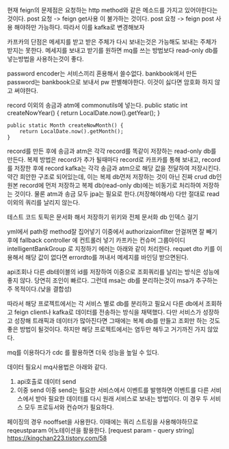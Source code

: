 현재 feign의 문제점은 요청하는 http method와 같은 메소드를 가지고 있어야한다는 것이다.
post 요청 -> feign get사용 이 불가하는 것이다.
post 요청 -> feign post 사용 해야하만 가능하다.
따라서 이를 kafka로 변경해보자

카프카의 단점은 메세지를 받고 받은 주체가 다시 보내는것은 가능해도
보내는 주체가 받지는 못한다.
메세지를 보내고 받기를 원하면 mq를 쓰는 방법보다 read-only db를 넣는방법을 사용하는것이 좋다.

password encoder는 서비스끼리 혼용해서 쓸수없다.
bankbook에서 만든 password는 bankbook으로 보내서 pw 판별해야한다.
이것이 싫다면 암호화 하지 않고 써야한다.

record 이외의 송금과 atm에 commonutils에 넣는다.
public static int createNowYear() {
        return LocalDate.now().getYear();
    }

    public static Month createNowMonth() {
        return LocalDate.now().getMonth();
    }

record를 만든 후에 송금과 atm은 각각 record를 똑같이 저장하는 read-only db를 만든다.
복제 방법은 record가 추가 될때마다 record로 카프카를 통해 보내고,
record를 저장한 후에 record kafka는 각각 송금과 atm으로 해당 값을 전달하여 저장시킨다.
약간 희안한 구조로 되어있는데, 이는 복제 db먼저 저장하는 것이 아닌 진짜 crud db인 원본 record에 먼저 저장하고 복제 db(read-only db)에는 비동기로 처리하여 저장하는 것이다.
물론 atm과 송금 모두 jpa는 필요로 한다.(저장해야해서)
다만 절대로 read이외의 쿼리를 날리지 않는다.

테스트 코드
토픽은 문서화 해서 저장하기
위키와 전체 문서화
db 인덱스 걸기


yml에서 path랑 method잘 집어넣기
이중에서 authorizaionfilter 안걸꺼면 잘 빼기
후에 fallback controller 에 컨트롤러 넣기
카프카는 컨슈머 그룹아이디 intelligentBankGroup 로 지정하기
에러는 아래와 같이 처리한다.
requet dto 키를 이용해서 해당 값이 없다면
errordto를 꺼내서 메세지를 바인딩 받으면된다.

api조회나 다른 db테이블의 id를 저장하여 이중으로 조회쿼리를 날리는 방식은 성능에 좋지 않다.
당연히 조인이 빠르다.
그런데 msa는 db를 분리하는것이 msa가 추구하는 주 목적이다.(낮을 결합성)

따라서 해당 프로젝트에서는 각 서비스 별로 db를 분리하고 필요시 다른 db에서 조회하고 feign client나 kafka로 데이터를 전송하는 방식을 채택했다.
다만 서비스가 성장하고 성장해 트래픽과 데이터가 많아진다면 그때에는 복제 db를 만들고 조회만 하는 것도 좋은 방법이 될것이다.
하지만 해당 프로젝트에서는 염두만 해두고 거기까진 가지 않았다.

mq를 이용하다가 cdc 를 활용하면 더욱 성능을 높일 수 있다.

데이터 필요시 mq사용법은 아래와 같다.
1. api호출로 데이터 send
2. 이중 send
   이중 send는 필요한 서비스에서 이벤트를 발행하면 이벤트를 다른 서비스에서 받아 필요한 데이터를 다시 원래 서비스로 보내는 방법이다.
   이 경우 두 서비스 모두 프로듀서와 컨슈머가 필요하다.

페이징의 경우 nooffset을 사용한다.
이때에는 쿼리 스트링을 사용해야하므로 reqeustparam 어노테이션을 활용한다.
[request param - query string]
https://kingchan223.tistory.com/58